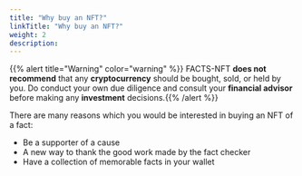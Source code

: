 ```yaml
---
title: "Why buy an NFT?"
linkTitle: "Why buy an NFT?"
weight: 2
description:
---
```


{{% alert title="Warning" color="warning" %}}
FACTS-NFT **does not recommend** that any **cryptocurrency** should be bought, sold, or held by you. Do conduct your own due diligence and consult your **financial advisor** before making any **investment** decisions.{{% /alert %}}

There are many reasons which you would be interested in buying an NFT of a fact:
- Be a supporter of a cause
- A new way to thank the good work made by the fact checker
- Have a collection of memorable facts in your wallet
